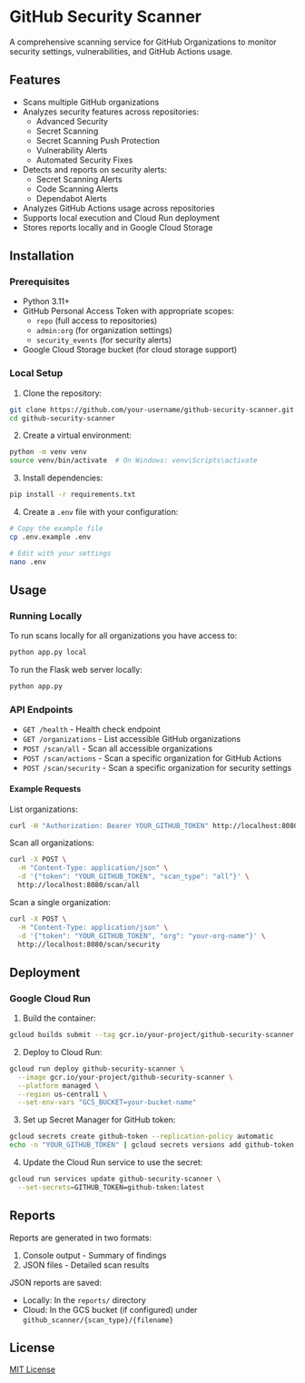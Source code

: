 # GitHub Security Scanner

A comprehensive scanning service for GitHub Organizations to monitor security settings, vulnerabilities, and GitHub Actions usage.

## Features

- Scans multiple GitHub organizations
- Analyzes security features across repositories:
  - Advanced Security
  - Secret Scanning
  - Secret Scanning Push Protection
  - Vulnerability Alerts
  - Automated Security Fixes
- Detects and reports on security alerts:
  - Secret Scanning Alerts
  - Code Scanning Alerts
  - Dependabot Alerts
- Analyzes GitHub Actions usage across repositories
- Supports local execution and Cloud Run deployment
- Stores reports locally and in Google Cloud Storage

## Installation

### Prerequisites

- Python 3.11+
- GitHub Personal Access Token with appropriate scopes:
  - `repo` (full access to repositories)
  - `admin:org` (for organization settings)
  - `security_events` (for security alerts)
- Google Cloud Storage bucket (for cloud storage support)

### Local Setup

1. Clone the repository:
```bash
git clone https://github.com/your-username/github-security-scanner.git
cd github-security-scanner
```

2. Create a virtual environment:
```bash
python -m venv venv
source venv/bin/activate  # On Windows: venv\Scripts\activate
```

3. Install dependencies:
```bash
pip install -r requirements.txt
```

4. Create a `.env` file with your configuration:
```bash
# Copy the example file
cp .env.example .env

# Edit with your settings
nano .env
```

## Usage

### Running Locally

To run scans locally for all organizations you have access to:

```bash
python app.py local
```

To run the Flask web server locally:

```bash
python app.py
```

### API Endpoints

- `GET /health` - Health check endpoint
- `GET /organizations` - List accessible GitHub organizations
- `POST /scan/all` - Scan all accessible organizations
- `POST /scan/actions` - Scan a specific organization for GitHub Actions
- `POST /scan/security` - Scan a specific organization for security settings

#### Example Requests

List organizations:
```bash
curl -H "Authorization: Bearer YOUR_GITHUB_TOKEN" http://localhost:8080/organizations
```

Scan all organizations:
```bash
curl -X POST \
  -H "Content-Type: application/json" \
  -d '{"token": "YOUR_GITHUB_TOKEN", "scan_type": "all"}' \
  http://localhost:8080/scan/all
```

Scan a single organization:
```bash
curl -X POST \
  -H "Content-Type: application/json" \
  -d '{"token": "YOUR_GITHUB_TOKEN", "org": "your-org-name"}' \
  http://localhost:8080/scan/security
```

## Deployment

### Google Cloud Run

1. Build the container:
```bash
gcloud builds submit --tag gcr.io/your-project/github-security-scanner
```

2. Deploy to Cloud Run:
```bash
gcloud run deploy github-security-scanner \
  --image gcr.io/your-project/github-security-scanner \
  --platform managed \
  --region us-central1 \
  --set-env-vars "GCS_BUCKET=your-bucket-name"
```

3. Set up Secret Manager for GitHub token:
```bash
gcloud secrets create github-token --replication-policy automatic
echo -n "YOUR_GITHUB_TOKEN" | gcloud secrets versions add github-token --data-file=-
```

4. Update the Cloud Run service to use the secret:
```bash
gcloud run services update github-security-scanner \
  --set-secrets=GITHUB_TOKEN=github-token:latest
```

## Reports

Reports are generated in two formats:
1. Console output - Summary of findings
2. JSON files - Detailed scan results

JSON reports are saved:
- Locally: In the `reports/` directory
- Cloud: In the GCS bucket (if configured) under `github_scanner/{scan_type}/{filename}`

## License

[MIT License](LICENSE)